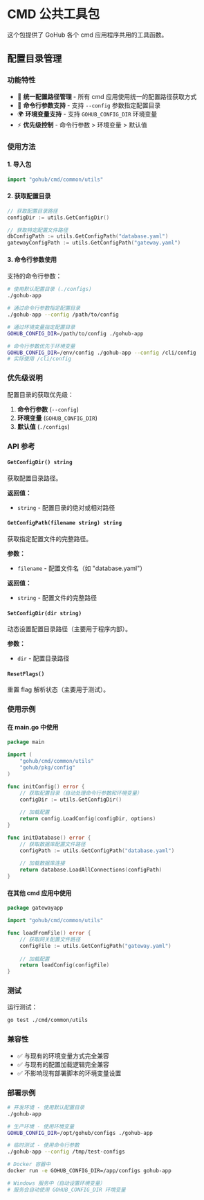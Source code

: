 # CMD 公共工具包

这个包提供了 GoHub 各个 cmd 应用程序共用的工具函数。

## 配置目录管理

### 功能特性

- 🎯 **统一配置路径管理** - 所有 cmd 应用使用统一的配置路径获取方式
- 🔧 **命令行参数支持** - 支持 `--config` 参数指定配置目录
- 🌍 **环境变量支持** - 支持 `GOHUB_CONFIG_DIR` 环境变量
- ⚡ **优先级控制** - 命令行参数 > 环境变量 > 默认值

### 使用方法

#### 1. 导入包

```go
import "gohub/cmd/common/utils"
```

#### 2. 获取配置目录

```go
// 获取配置目录路径
configDir := utils.GetConfigDir()

// 获取特定配置文件路径
dbConfigPath := utils.GetConfigPath("database.yaml")
gatewayConfigPath := utils.GetConfigPath("gateway.yaml")
```

#### 3. 命令行参数使用

支持的命令行参数：

```bash
# 使用默认配置目录 (./configs)
./gohub-app

# 通过命令行参数指定配置目录
./gohub-app --config /path/to/config

# 通过环境变量指定配置目录
GOHUB_CONFIG_DIR=/path/to/config ./gohub-app

# 命令行参数优先于环境变量
GOHUB_CONFIG_DIR=/env/config ./gohub-app --config /cli/config
# 实际使用 /cli/config
```

### 优先级说明

配置目录的获取优先级：

1. **命令行参数** (`--config`)
2. **环境变量** (`GOHUB_CONFIG_DIR`)  
3. **默认值** (`./configs`)

### API 参考

#### `GetConfigDir() string`

获取配置目录路径。

**返回值：**
- `string` - 配置目录的绝对或相对路径

#### `GetConfigPath(filename string) string`

获取指定配置文件的完整路径。

**参数：**
- `filename` - 配置文件名（如 "database.yaml"）

**返回值：**
- `string` - 配置文件的完整路径

#### `SetConfigDir(dir string)`

动态设置配置目录路径（主要用于程序内部）。

**参数：**
- `dir` - 配置目录路径

#### `ResetFlags()`

重置 flag 解析状态（主要用于测试）。

### 使用示例

#### 在 main.go 中使用

```go
package main

import (
    "gohub/cmd/common/utils"
    "gohub/pkg/config"
)

func initConfig() error {
    // 获取配置目录（自动处理命令行参数和环境变量）
    configDir := utils.GetConfigDir()
    
    // 加载配置
    return config.LoadConfig(configDir, options)
}

func initDatabase() error {
    // 获取数据库配置文件路径
    configPath := utils.GetConfigPath("database.yaml")
    
    // 加载数据库连接
    return database.LoadAllConnections(configPath)
}
```

#### 在其他 cmd 应用中使用

```go
package gatewayapp

import "gohub/cmd/common/utils"

func loadFromFile() error {
    // 获取网关配置文件路径
    configFile := utils.GetConfigPath("gateway.yaml")
    
    // 加载配置
    return loadConfig(configFile)
}
```

### 测试

运行测试：

```bash
go test ./cmd/common/utils
```

### 兼容性

- ✅ 与现有的环境变量方式完全兼容
- ✅ 与现有的配置加载逻辑完全兼容
- ✅ 不影响现有部署脚本的环境变量设置

### 部署示例

```bash
# 开发环境 - 使用默认配置目录
./gohub-app

# 生产环境 - 使用环境变量
GOHUB_CONFIG_DIR=/opt/gohub/configs ./gohub-app

# 临时测试 - 使用命令行参数
./gohub-app --config /tmp/test-configs

# Docker 容器中
docker run -e GOHUB_CONFIG_DIR=/app/configs gohub-app

# Windows 服务中（自动设置环境变量）
# 服务会自动使用 GOHUB_CONFIG_DIR 环境变量
``` 